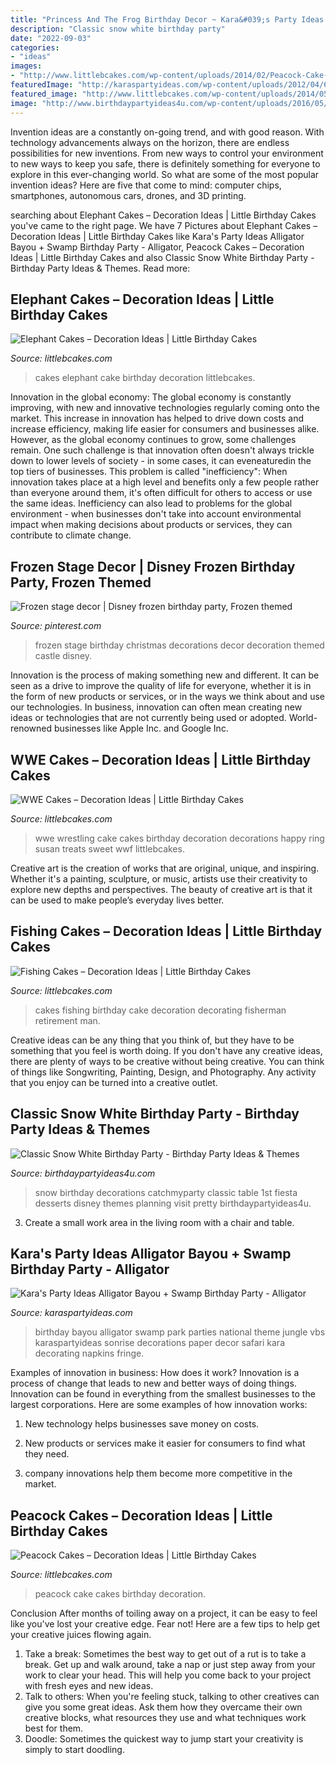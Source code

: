 ```yaml
---
title: "Princess And The Frog Birthday Decor ~ Kara&#039;s Party Ideas Alligator Bayou + Swamp Birthday Party"
description: "Classic snow white birthday party"
date: "2022-09-03"
categories:
- "ideas"
images:
- "http://www.littlebcakes.com/wp-content/uploads/2014/02/Peacock-Cake-Ideas.jpg"
featuredImage: "http://karaspartyideas.com/wp-content/uploads/2012/04/6944287098_42f615aa90_b.jpg"
featured_image: "http://www.littlebcakes.com/wp-content/uploads/2014/05/Elephant-Cakes.jpg"
image: "http://www.birthdaypartyideas4u.com/wp-content/uploads/2016/05/Classic-Snow-White-Birthday-Party-Dessert-Table-600x800.jpg"
---
```



Invention ideas are a constantly on-going trend, and with good reason. With technology advancements always on the horizon, there are endless possibilities for new inventions. From new ways to control your environment to new ways to keep you safe, there is definitely something for everyone to explore in this ever-changing world. So what are some of the most popular invention ideas? Here are five that come to mind: computer chips, smartphones, autonomous cars, drones, and 3D printing.

	

		
searching about Elephant Cakes – Decoration Ideas | Little Birthday Cakes you've came to the right page. We have 7 Pictures about Elephant Cakes – Decoration Ideas | Little Birthday Cakes like Kara&#039;s Party Ideas Alligator Bayou + Swamp Birthday Party - Alligator, Peacock Cakes – Decoration Ideas | Little Birthday Cakes and also Classic Snow White Birthday Party - Birthday Party Ideas &amp; Themes. Read more:
		
    
## Elephant Cakes – Decoration Ideas | Little Birthday Cakes

<img loading=lazy src="http://www.littlebcakes.com/wp-content/uploads/2014/05/Elephant-Cakes.jpg" onerror="this.onerror=null;this.src='https://tse4.mm.bing.net/th?id=OIP.zXKMhaA3aWfDy_zn19H5fgHaHo&amp;pid=15.1';" alt="Elephant Cakes – Decoration Ideas | Little Birthday Cakes">

_Source: littlebcakes.com_

>cakes elephant cake birthday decoration littlebcakes. 

	

Innovation in the global economy:
The global economy is constantly improving, with new and innovative technologies regularly coming onto the market. This increase in innovation has helped to drive down costs and increase efficiency, making life easier for consumers and businesses alike. However, as the global economy continues to grow, some challenges remain. One such challenge is that innovation often doesn't always trickle down to lower levels of society - in some cases, it can eveneaturedin the top tiers of businesses. This problem is called "inefficiency": When innovation takes place at a high level and benefits only a few people rather than everyone around them, it's often difficult for others to access or use the same ideas. Inefficiency can also lead to problems for the global environment - when businesses don't take into account environmental impact when making decisions about products or services, they can contribute to climate change.

    
## Frozen Stage Decor | Disney Frozen Birthday Party, Frozen Themed

<img loading=lazy src="https://i.pinimg.com/736x/df/cb/67/dfcb679ac5bef6ec02c85265108169de--frozen.jpg" onerror="this.onerror=null;this.src='https://tse3.mm.bing.net/th?id=OIP.I4uUt-Nc0qyLfyrRqBhJPgAAAA&amp;pid=15.1';" alt="Frozen stage decor | Disney frozen birthday party, Frozen themed">

_Source: pinterest.com_

>frozen stage birthday christmas decorations decor decoration themed castle disney. 

	

Innovation is the process of making something new and different. It can be seen as a drive to improve the quality of life for everyone, whether it is in the form of new products or services, or in the ways we think about and use our technologies. In business, innovation can often mean creating new ideas or technologies that are not currently being used or adopted. World-renowned businesses like Apple Inc. and Google Inc.

    
## WWE Cakes – Decoration Ideas | Little Birthday Cakes

<img loading=lazy src="http://www.littlebcakes.com/wp-content/uploads/2014/01/WWE-Cake-Decorations.jpg" onerror="this.onerror=null;this.src='https://tse4.mm.bing.net/th?id=OIP.zQlwiWM_2IVZpkOuipdfyAHaFj&amp;pid=15.1';" alt="WWE Cakes – Decoration Ideas | Little Birthday Cakes">

_Source: littlebcakes.com_

>wwe wrestling cake cakes birthday decoration decorations happy ring susan treats sweet wwf littlebcakes. 

	

Creative art is the creation of works that are original, unique, and inspiring. Whether it's a painting, sculpture, or music, artists use their creativity to explore new depths and perspectives. The beauty of creative art is that it can be used to make people’s everyday lives better.

    
## Fishing Cakes – Decoration Ideas | Little Birthday Cakes

<img loading=lazy src="http://www.littlebcakes.com/wp-content/uploads/2014/01/Fishing-Cakes.jpg" onerror="this.onerror=null;this.src='https://tse4.mm.bing.net/th?id=OIP.1tL40IB1MzU2xE_QJQ32zgHaJ4&amp;pid=15.1';" alt="Fishing Cakes – Decoration Ideas | Little Birthday Cakes">

_Source: littlebcakes.com_

>cakes fishing birthday cake decoration decorating fisherman retirement man. 

	

Creative ideas can be any thing that you think of, but they have to be something that you feel is worth doing. If you don't have any creative ideas, there are plenty of ways to be creative without being creative. You can think of things like Songwriting, Painting, Design, and Photography. Any activity that you enjoy can be turned into a creative outlet.

    
## Classic Snow White Birthday Party - Birthday Party Ideas &amp; Themes

<img loading=lazy src="http://www.birthdaypartyideas4u.com/wp-content/uploads/2016/05/Classic-Snow-White-Birthday-Party-Dessert-Table-600x800.jpg" onerror="this.onerror=null;this.src='https://tse1.mm.bing.net/th?id=OIP.jgSs7_9mTP5ty9jAHondEgHaJ4&amp;pid=15.1';" alt="Classic Snow White Birthday Party - Birthday Party Ideas &amp; Themes">

_Source: birthdaypartyideas4u.com_

>snow birthday decorations catchmyparty classic table 1st fiesta desserts disney themes planning visit pretty birthdaypartyideas4u. 

	

3. Create a small work area in the living room with a chair and table. 

    
## Kara&#039;s Party Ideas Alligator Bayou + Swamp Birthday Party - Alligator

<img loading=lazy src="http://karaspartyideas.com/wp-content/uploads/2012/04/6944287098_42f615aa90_b.jpg" onerror="this.onerror=null;this.src='https://tse1.mm.bing.net/th?id=OIP.s8AuGhLPjoqj5IN5UovCvgHaLH&amp;pid=15.1';" alt="Kara&#039;s Party Ideas Alligator Bayou + Swamp Birthday Party - Alligator">

_Source: karaspartyideas.com_

>birthday bayou alligator swamp park parties national theme jungle vbs karaspartyideas sonrise decorations paper decor safari kara decorating napkins fringe. 

	

Examples of innovation in business: How does it work?
Innovation is a process of change that leads to new and better ways of doing things. Innovation can be found in everything from the smallest businesses to the largest corporations. Here are some examples of how innovation works:
1. New technology helps businesses save money on costs.

2. New products or services make it easier for consumers to find what they need.

3. company innovations help them become more competitive in the market.


    
## Peacock Cakes – Decoration Ideas | Little Birthday Cakes

<img loading=lazy src="http://www.littlebcakes.com/wp-content/uploads/2014/02/Peacock-Cake-Ideas.jpg" onerror="this.onerror=null;this.src='https://tse1.mm.bing.net/th?id=OIP.gVBzUWngRB1_0sMhLdhksAHaK6&amp;pid=15.1';" alt="Peacock Cakes – Decoration Ideas | Little Birthday Cakes">

_Source: littlebcakes.com_

>peacock cake cakes birthday decoration. 

	

Conclusion
After months of toiling away on a project, it can be easy to feel like you've lost your creative edge. Fear not! Here are a few tips to help get your creative juices flowing again.
1. Take a break: Sometimes the best way to get out of a rut is to take a break. Get up and walk around, take a nap or just step away from your work to clear your head. This will help you come back to your project with fresh eyes and new ideas.
2. Talk to others: When you're feeling stuck, talking to other creatives can give you some great ideas. Ask them how they overcame their own creative blocks, what resources they use and what techniques work best for them.
3. Doodle: Sometimes the quickest way to jump start your creativity is simply to start doodling.

